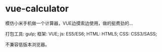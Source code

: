 # vue-calculator

模仿小米手机做一个计算器，VUE边摸索边使用，做的挺费劲的...

打包工具: gulp;
框架: VUE;
js: ES5/ES6;
HTML: HTML5;
CSS: CSS3/SASS;

不兼容低版本浏览器。
